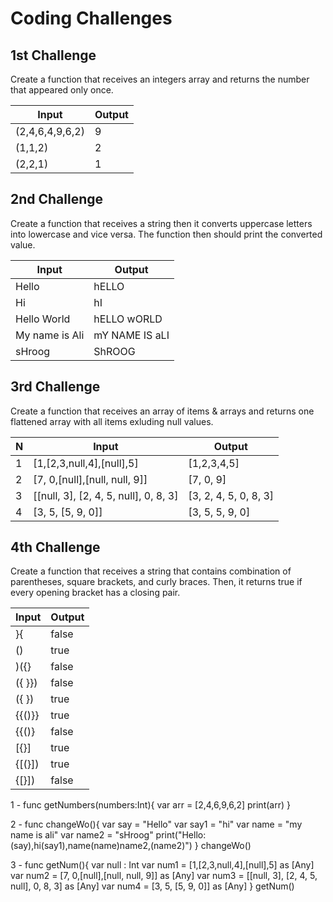# Coding Challenges

## 1st Challenge
Create a function that receives an integers array and returns the number that appeared only once.

| Input           | Output   |
| --------------- | -------- |
| (2,4,6,4,9,6,2) | 9        |
| (1,1,2)         | 2        |
| (2,2,1)         | 1        |


## 2nd Challenge
Create a function that receives a string then it converts uppercase letters into lowercase and vice versa. The function then should print the converted value.

| Input          | Output         |
| -------------- | -------------- |
| Hello          | hELLO          |
| Hi             | hI             |
| Hello World    | hELLO wORLD    |
| My name is Ali | mY NAME IS aLI |
| sHroog         | ShROOG         |


## 3rd Challenge
Create a function that receives an array of items & arrays and returns one flattened array with all items exluding null values.

| N | Input                                 | Output                |
| - | ------------------------------------- | --------------------- |
| 1 | [1,[2,3,null,4],[null],5]             | [1,2,3,4,5]           |
| 2 | [7, 0,[null],[null, null, 9]]         | [7, 0, 9]             |
| 3 | [[null, 3], [2, 4, 5, null], 0, 8, 3] | [3, 2, 4, 5, 0, 8, 3] |
| 4 | [3, 5, [5, 9, 0]]                     | [3, 5, 5, 9, 0]       |


## 4th Challenge
Create a function that receives a string that contains combination of parentheses, square brackets, and curly braces. Then, it returns true if every opening bracket has a closing pair.

| Input    | Output |
| -------- | -------- |
| }{       | false    |
| ()       | true     |
| )({}     | false    |
| ({ }})   | false    |
| ({ })    | true     |
| {{()}}   | true     |
| {{()}    | false    |
| [{}]     | true     |
| {[(}])   | true     |
| {[}])    | false    |


1 - func getNumbers(numbers:Int){
   var arr = [2,4,6,9,6,2]
    print(arr)
}

 2 - func changeWo(){
    var say = "Hello"
    var say1 = "hi"
   var name = "my name is ali"
    var name2 = "sHroog"
    print("Hello:\(say),hi\(say1),name\(name)name2,\(name2)")
}
changeWo()


3 - func getNum(){
    var null : Int
    var num1 = [1,[2,3,null,4],[null],5] as [Any]
    var num2 = [7, 0,[null],[null, null, 9]] as [Any]
    var num3 = [[null, 3], [2, 4, 5, null], 0, 8, 3] as [Any]
    var num4 = [3, 5, [5, 9, 0]] as [Any]
}
getNum()




